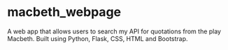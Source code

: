 # macbeth_webpage
A web app that allows users to search my API for quotations from the play Macbeth. Built using Python, Flask, CSS, HTML and Bootstrap.
